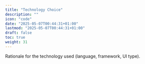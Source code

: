 ```yaml
---
title: "Technology Choice"
description: ""
icon: "code"
date: "2025-05-07T00:44:31+01:00"
lastmod: "2025-05-07T00:44:31+01:00"
draft: false
toc: true
weight: 31
---
```


Rationale for the technology used (language, framework, UI type). 